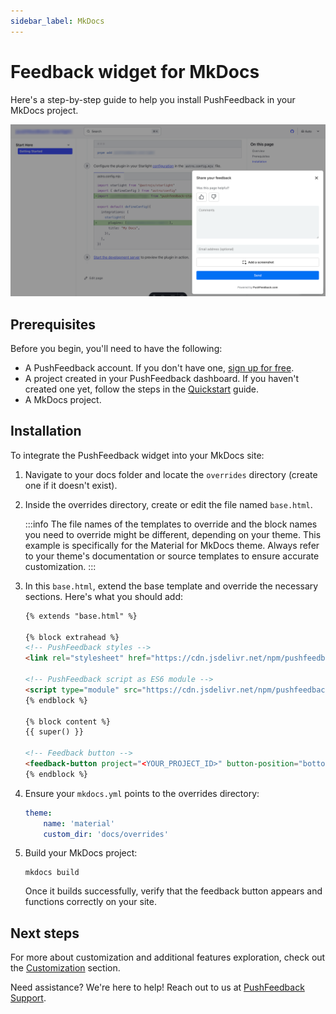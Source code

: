 ```yaml
---
sidebar_label: MkDocs
---
```


# Feedback widget for MkDocs

Here's a step-by-step guide to help you install PushFeedback in your MkDocs project.

![Feedback widget for docs screenshot](./images/feedback-widget-starlight.png)

## Prerequisites

Before you begin, you'll need to have the following:

- A PushFeedback account. If you don't have one, [sign up for free](https://app.pushfeedback.com/accounts/signup/).
- A project created in your PushFeedback dashboard. If you haven't created one yet, follow the steps in the [Quickstart](../quickstart.md#2-create-a-project) guide.
- A MkDocs project.

## Installation

To integrate the PushFeedback widget into your MkDocs site:

1. Navigate to your docs folder and locate the `overrides` directory (create one if it doesn't exist).

1. Inside the overrides directory, create or edit the file named `base.html`.

    :::info
    The file names of the templates to override and the block names you need to override might be different, depending on your theme. This example is specifically for the Material for MkDocs theme. Always refer to your theme's documentation or source templates to ensure accurate customization.
    :::

1. In this `base.html`, extend the base template and override the necessary sections. Here's what you should add:

    ```html
    {% extends "base.html" %}

    {% block extrahead %}
    <!-- PushFeedback styles -->
    <link rel="stylesheet" href="https://cdn.jsdelivr.net/npm/pushfeedback/dist/pushfeedback/pushfeedback.css">

    <!-- PushFeedback script as ES6 module -->
    <script type="module" src="https://cdn.jsdelivr.net/npm/pushfeedback/dist/pushfeedback/pushfeedback.esm.js"></script>
    {% endblock %}

    {% block content %}
    {{ super() }}

    <!-- Feedback button -->
    <feedback-button project="<YOUR_PROJECT_ID>" button-position="bottom-right" modal-position="bottom-right" button-style="dark">Feedback</feedback-button>
    {% endblock %}
    ```

1. Ensure your `mkdocs.yml` points to the overrides directory:

    ```yaml
    theme:
        name: 'material'
        custom_dir: 'docs/overrides'
    ```

1. Build your MkDocs project:

    ```console
    mkdocs build
    ```

    Once it builds successfully, verify that the feedback button appears and functions correctly on your site.

## Next steps

For more about customization and additional features exploration, check out the [Customization](/category/customization) section.

Need assistance? We're here to help! Reach out to us at [PushFeedback Support](https://pushfeedback.com/contact).